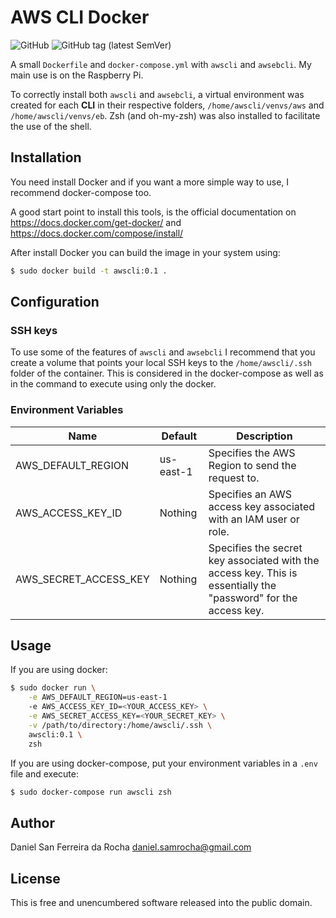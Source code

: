 # AWS CLI Docker

![GitHub](https://img.shields.io/github/license/danielsanfr/aws-cli-docker?color=light-green&label=%20&logo=open-source-initiative&logoColor=white) ![GitHub tag (latest SemVer)](https://img.shields.io/github/v/tag/danielsanfr/aws-cli-docker?sort=semver)

A small `Dockerfile` and `docker-compose.yml` with `awscli` and `awsebcli`. My main use is on the Raspberry Pi.

To correctly install both `awscli` and `awsebcli`, a virtual environment was created for each **CLI** in their respective folders, `/home/awscli/venvs/aws` and `/home/awscli/venvs/eb`. Zsh (and oh-my-zsh) was also installed to facilitate the use of the shell.

## Installation

You need install Docker and if you want a more simple way to use, I recommend docker-compose too.

A good start point to install this tools, is the official documentation on https://docs.docker.com/get-docker/ and https://docs.docker.com/compose/install/

After install Docker you can build the image in your system using:

```bash
$ sudo docker build -t awscli:0.1 .
```

## Configuration

### SSH keys

To use some of the features of `awscli` and `awsebcli` I recommend that you create a volume that points your local SSH keys to the `/home/awscli/.ssh` folder of the container. This is considered in the docker-compose as well as in the command to execute using only the docker.

### Environment Variables

| Name                  | Default   | Description                                                  |
| --------------------- | --------- | ------------------------------------------------------------ |
| AWS_DEFAULT_REGION    | us-east-1 | Specifies the AWS Region to send the request to.             |
| AWS_ACCESS_KEY_ID     | Nothing   | Specifies an AWS access key associated with an IAM user or role. |
| AWS_SECRET_ACCESS_KEY | Nothing   | Specifies the secret key associated with the access key. This is essentially                                             the "password" for the access key. |

## Usage

If you are using docker:

```bash
$ sudo docker run \
    -e AWS_DEFAULT_REGION=us-east-1
    -e AWS_ACCESS_KEY_ID=<YOUR_ACCESS_KEY> \
    -e AWS_SECRET_ACCESS_KEY=<YOUR_SECRET_KEY> \
    -v /path/to/directory:/home/awscli/.ssh \
    awscli:0.1 \
    zsh
```

If you are using docker-compose, put your environment variables in a `.env` file and execute:

```bash
$ sudo docker-compose run awscli zsh
```

## Author

Daniel San Ferreira da Rocha <daniel.samrocha@gmail.com>

## License

This is free and unencumbered software released into the public domain.